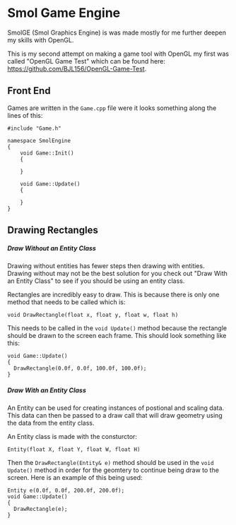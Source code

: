 # Smol Game Engine
SmolGE (Smol Graphics Engine) is was made mostly for me further deepen my skills with OpenGL.

This is my second attempt on making a game tool with OpenGL my first was called "OpenGL Game Test" which can be found here: https://github.com/BJL156/OpenGL-Game-Test.

## Front End
Games are written in the `Game.cpp` file were it looks something along the lines of this:
```
#include "Game.h"

namespace SmolEngine
{
	void Game::Init()
	{
  
	}

	void Game::Update()
	{
  
	}
}
```

## Drawing Rectangles
##### Draw Without an Entity Class
Drawing without entities has fewer steps then drawing with entities. Drawing without may not be the best solution for you check out "Draw With an Entity Class" to see if you should be using an entity class.

Rectangles are incredibly easy to draw. This is because there is only one method that needs to be called which is:

`void DrawRectangle(float x, float y, float w, float h)`

This needs to be called in the `void Update()` method because the rectangle should be drawn to the screen each frame. This should look something like this:
```
void Game::Update()
{
  DrawRectangle(0.0f, 0.0f, 100.0f, 100.0f);
}
```
##### Draw With an Entity Class
An Entity can be used for creating instances of postional and scaling data. This data can then be passed to a draw call that will draw geometry using the data from the entity class.

An Entity class is made with the consturctor:
```
Entity(float X, float Y, float W, float H)
```
Then the `DrawRectangle(Entity& e)` method should be used in the `void Update()` method in order for the geomtery to continue being draw to the screen. Here is an example of this being used:
```
Entity e(0.0f, 0.0f, 200.0f, 200.0f);
void Game::Update()
{
  DrawRectangle(e);
}
```
